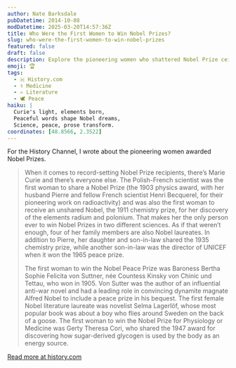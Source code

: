 ```yaml
---
author: Nate Barksdale
pubDatetime: 2014-10-08
modDatetime: 2025-03-20T14:57:36Z
title: Who Were the First Women to Win Nobel Prizes?
slug: who-were-the-first-women-to-win-nobel-prizes
featured: false
draft: false
description: Explore the pioneering women who shattered Nobel Prize ceilings, from Marie Curie's double win to trailblazers in peace, literature, and medicine.
emoji: 🏆
tags:
  - 🇭 History.com
  - ⚕️ Medicine
  - ✍️ Literature
  - 🕊️ Peace
haiku: |
  Curie's light, elements born,  
  Peaceful words shape Nobel dreams,  
  Science, peace, prose transform.
coordinates: [48.8566, 2.3522]
---
```


For the History Channel, I wrote about the pioneering women awarded Nobel Prizes.

> When it comes to record-setting Nobel Prize recipients, there’s Marie Curie and there’s everyone else. The Polish-French scientist was the first woman to share a Nobel Prize (the 1903 physics award, with her husband Pierre and fellow French scientist Henri Becquerel, for their pioneering work on radioactivity) and was also the first woman to receive an unshared Nobel, the 1911 chemistry prize, for her discovery of the elements radium and polonium. That makes her the only person ever to win Nobel Prizes in two different sciences. As if that weren’t enough, four of her family members are also Nobel laureates. In addition to Pierre, her daughter and son-in-law shared the 1935 chemistry prize, while another son-in-law was the director of UNICEF when it won the 1965 peace prize.
>
> The first woman to win the Nobel Peace Prize was Baroness Bertha Sophie Felicita von Suttner, née Countess Kinsky von Chinic und Tettau, who won in 1905. Von Sutter was the author of an influential anti-war novel and had a leading role in convincing dynamite magnate Alfred Nobel to include a peace prize in his bequest. The first female Nobel literature laureate was novelist Selma Lagerlöf, whose most popular book was about a boy who flies around Sweden on the back of a goose. The first woman to win the Nobel Prize for Physiology or Medicine was Gerty Theresa Cori, who shared the 1947 award for discovering how sugar-derived glycogen is used by the body as an energy source.

[Read more at history.com](https://www.history.com/news/who-were-the-first-women-to-win-nobel-prizes)

